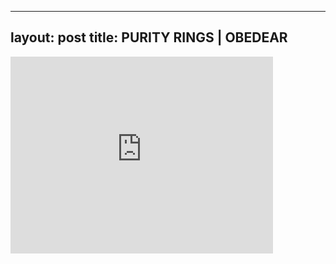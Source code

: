
---
layout: post
title: PURITY RINGS | OBEDEAR
---


<div class="output"><iframe width="420" height="315" src="http://www.youtube.com/embed/ETbGpGJNVLM" frameborder="0" allowfullscreen></iframe></div>

